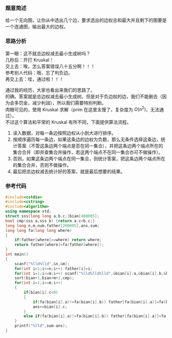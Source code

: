 ### 题意简述
给一个无向图，让你从中选出几个边，要求选出的边权总和最大并且剩下的图要是一个连通图，输出最大的边权。
### 思路分析
第一眼：这不就总边权减去最小生成树吗？     
几秒后：开打 Kruskal！      
交上去：唉，怎么答案错误八十五分啊！！！      
参考别人代码：哦，忘了判负边。      
再交上去：哇，通过啦！！！     

通过我的经历，大家也看出来我们的思路了。     
的确，答案就是总边权减去最小生成树。但是对于负边权的边，我们不能删去（因为会多罚金，减少利润），所以我们需要特别判断。     
肉眼可见的，使用 Kruskal 求解（prim 在这里太慢了，复杂度为 $O(n^2)$，无法通过）。        
不过这个算法和平常的 Kruskal 有所不同，下面提供算法流程。    
1. 读入数据，对每一条边按照边权从小到大进行排序。   
1. 按顺序遍历每一条边，如果这条边的边权为负数，那么无条件选择这条边，统计答案（不管这条边两个端点是否在同一集合），并把这条边两个端点所在的集合合并（即并查集合并操作，若这两个端点不在同一集合亦可不做操作）。
1. 否则，如果这条边两个端点在同一集合，则统计答案，把这条边两个端点所在的集合合并，否则不做操作。
1. 最后把总边权减去统计好的答案，就是最后想要的结果。  

### 参考代码
```cpp
#include<cstdio>
#include<cstring>
#include<algorithm>
using namespace std;
struct sss{long long a,b,c;}bian[400005];
bool cmp(sss a,sss b) {return a.c<b.c;}
long long n,m,num,father[200005],ans,sum;
long long fa(long long where)
{
    if(father[where]==where) return where;
    return father[where]=fa(father[where]);
}
int main()
{
    scanf("%lld%lld",&n,&m);
    for(int i=1;i<=n;i++) father[i]=i;
    for(int i=1;i<=m;i++) scanf("%lld%lld%lld",&bian[i].a,&bian[i].b,&bian[i].c),sum+=bian[i].c;
    sort(bian+1,bian+m+1,cmp);
    for(int i=1;i<=m;i++)
    {
        if(bian[i].c<0)
        {
            if(fa(bian[i].a)!=fa(bian[i].b)) father[fa(bian[i].a)]=fa(bian[i].b);
            ans+=bian[i].c;
        }
        else if(fa(bian[i].a)!=fa(bian[i].b)) father[fa(bian[i].a)]=fa(bian[i].b),ans+=bian[i].c;
    }
    printf("%lld",sum-ans);
}
```